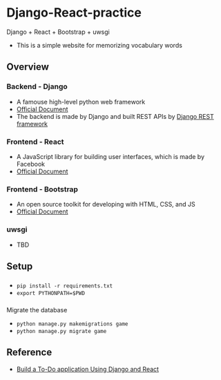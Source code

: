 # Django-React-practice

Django + React + Bootstrap + uwsgi
- This is a simple website for memorizing vocabulary words

## Overview
### Backend - Django
- A famouse high-level python web framework
- [Official Document](https://www.djangoproject.com/start/overview/)
- The backend is made by Django and built REST APIs by [Django REST framework](https://www.django-rest-framework.org/)

### Frontend - React
- A JavaScript library for building user interfaces, which is made by Facebook
- [Official Document](https://reactjs.org/)

### Frontend - Bootstrap
- An open source toolkit for developing with HTML, CSS, and JS
- [Official Document](https://getbootstrap.com/)

### uwsgi
- TBD

## Setup
###
- `pip install -r requirements.txt`
- `export PYTHONPATH=$PWD`

###
Migrate the database
- `python manage.py makemigrations game`
- `python manage.py migrate game`

## Reference
- [Build a To-Do application Using Django and React](https://scotch.io/tutorials/build-a-to-do-application-using-django-and-react#toc-setting-up-the-apis)
